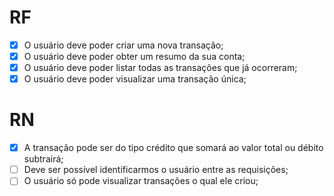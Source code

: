 # RF

- [x] O usuário deve poder criar uma nova transação;
- [x] O usuário deve poder obter um resumo da sua conta;
- [x] O usuário deve poder listar todas as transações que já ocorreram;
- [x] O usuário deve poder visualizar uma transação única;

# RN

- [x] A transação pode ser do tipo crédito que somará ao valor total ou débito subtrairá;
- [ ] Deve ser possível identificarmos o usuário entre as requisições;
- [ ] O usuário só pode visualizar transações o qual ele criou;
